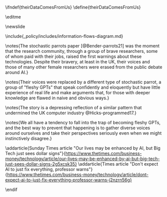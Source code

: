 \ifndef{theirDataComesFromUs}
\define{theirDataComesFromUs}

\editme

\newslide

\include{_policy/includes/information-flows-diagram.md}

\notes{The stochastic parrots paper [@Bender-parrots21] was the moment that the research community, through a group of brave researchers, some of whom paid with their jobs, raised the first warnings about these technologies. Despite their bravery, at least in the UK, their voices and those of many other female researchers were erased from the public debate around AI.}

\notes{Their voices were replaced by a different type of stochastic parrot, a group of "fleshy GPTs" that speak confidently and eloquently but have little experience of real life and make arguments that, for those with deeper knowledge are flawed in naive and obvious ways.}

\notes{The story is a depressing reflection of a similar pattern that undermined the UK computer industry @Hicks-programmed17.}

\notes{We all have a tendency to fall into the trap of becoming fleshy GPTs, and the best way to prevent that happening is to gather diverse voices around ourselves and take their perspectives seriously even when we might instinctively disagree.}

\addarticle{Sunday Times article "Our lives may be enhanced by AI, but Big Tech just sees dollar signs"}{https://www.thetimes.com/business-money/technology/article/our-lives-may-be-enhanced-by-ai-but-big-tech-just-sees-dollar-signs-2g5xcsk35}
\addarticle{Times article "Don't expect AI to just fix everything, professor warns"}{https://www.thetimes.com/business-money/technology/article/dont-expect-ai-to-just-fix-everything-professor-warns-j2nzrn56g}

\endif



